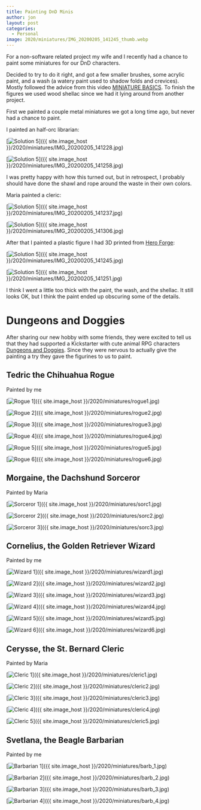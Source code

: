 ```yaml
---
title: Painting DnD Minis
author: jon
layout: post
categories:
  - Personal
image: 2020/miniatures/IMG_20200205_141245_thumb.webp
---
```


For a non-software related project my wife and I recently had a chance to paint some miniatures for our DnD characters.

Decided to try to do it right, and got a few smaller brushes, some acrylic paint, and a wash (a watery paint used to shadow folds and crevices). Mostly followed the advice from this video [MINIATURE BASICS](https://www.youtube.com/watch?v=hSp54e6_FFc). To finish the figures we used wood shellac since we had it lying around from another project.

First we painted a couple metal miniatures we got a long time ago, but never had a chance to paint.

I painted an half-orc librarian:

[<img class="aligncenter wp-image-373 size-medium" src="{{ site.image_host }}/2020/miniatures/IMG_20200205_141228.webp" alt="Solution 5">]({{ site.image_host }}/2020/miniatures/IMG_20200205_141228.jpg)

[<img class="aligncenter wp-image-373 size-medium" src="{{ site.image_host }}/2020/miniatures/IMG_20200205_141258.webp" alt="Solution 5">]({{ site.image_host }}/2020/miniatures/IMG_20200205_141258.jpg)

I was pretty happy with how this turned out, but in retrospect, I probably should have done the shawl and rope around the waste in their own colors.

Maria painted a cleric:

[<img class="aligncenter wp-image-373 size-medium" src="{{ site.image_host }}/2020/miniatures/IMG_20200205_141237.webp" alt="Solution 5">]({{ site.image_host }}/2020/miniatures/IMG_20200205_141237.jpg)

[<img class="aligncenter wp-image-373 size-medium" src="{{ site.image_host }}/2020/miniatures/IMG_20200205_141306.webp" alt="Solution 5">]({{ site.image_host }}/2020/miniatures/IMG_20200205_141306.jpg)

After that I painted a plastic figure I had 3D printed from [Hero Forge](https://www.heroforge.com/):

[<img class="aligncenter wp-image-373 size-medium" src="{{ site.image_host }}/2020/miniatures/IMG_20200205_141245.webp" alt="Solution 5">]({{ site.image_host }}/2020/miniatures/IMG_20200205_141245.jpg)

[<img class="aligncenter wp-image-373 size-medium" src="{{ site.image_host }}/2020/miniatures/IMG_20200205_141251.webp" alt="Solution 5">]({{ site.image_host }}/2020/miniatures/IMG_20200205_141251.jpg)

I think I went a little too thick with the paint, the wash, and the shellac. It still looks OK, but I think the paint ended up obscuring some of the details.

# Dungeons and Doggies

After sharing our new hobby with some friends, they were excited to tell us that they had supported a Kickstarter with cute animal RPG characters [Dungeons and Doggies](https://www.kickstarter.com/projects/russrmc/animal-adventures-tales-of-dungeons-and-doggies). Since they were nervous to actually give the painting a try they gave the figurines to us to paint.

## Tedric the Chihuahua Rogue

Painted by me

[<img class="aligncenter wp-image-373 size-medium" src="{{ site.image_host }}/2020/miniatures/rogue1_thumb.webp" alt="Rogue 1">]({{ site.image_host }}/2020/miniatures/rogue1.jpg)

[<img class="aligncenter wp-image-373 size-medium" src="{{ site.image_host }}/2020/miniatures/rogue2_thumb.webp" alt="Rogue 2">]({{ site.image_host }}/2020/miniatures/rogue2.jpg)

[<img class="aligncenter wp-image-373 size-medium" src="{{ site.image_host }}/2020/miniatures/rogue3_thumb.webp" alt="Rogue 3">]({{ site.image_host }}/2020/miniatures/rogue3.jpg)

[<img class="aligncenter wp-image-373 size-medium" src="{{ site.image_host }}/2020/miniatures/rogue4_thumb.webp" alt="Rogue 4">]({{ site.image_host }}/2020/miniatures/rogue4.jpg)

[<img class="aligncenter wp-image-373 size-medium" src="{{ site.image_host }}/2020/miniatures/rogue5_thumb.webp" alt="Rogue 5">]({{ site.image_host }}/2020/miniatures/rogue5.jpg)

[<img class="aligncenter wp-image-373 size-medium" src="{{ site.image_host }}/2020/miniatures/rogue6_thumb.webp" alt="Rogue 6">]({{ site.image_host }}/2020/miniatures/rogue6.jpg)

## Morgaine, the Dachshund Sorceror

Painted by Maria

[<img class="aligncenter wp-image-373 size-medium" src="{{ site.image_host }}/2020/miniatures/sorc1_thumb.webp" alt="Sorceror 1">]({{ site.image_host }}/2020/miniatures/sorc1.jpg)

[<img class="aligncenter wp-image-373 size-medium" src="{{ site.image_host }}/2020/miniatures/sorc2_thumb.webp" alt="Sorceror 2">]({{ site.image_host }}/2020/miniatures/sorc2.jpg)

[<img class="aligncenter wp-image-373 size-medium" src="{{ site.image_host }}/2020/miniatures/sorc3_thumb.webp" alt="Sorceror 3">]({{ site.image_host }}/2020/miniatures/sorc3.jpg)

## Cornelius, the Golden Retriever Wizard

Painted by me

[<img class="aligncenter wp-image-373 size-medium" src="{{ site.image_host }}/2020/miniatures/wizard1_thumb.webp" alt="Wizard 1">]({{ site.image_host }}/2020/miniatures/wizard1.jpg)

[<img class="aligncenter wp-image-373 size-medium" src="{{ site.image_host }}/2020/miniatures/wizard2_thumb.webp" alt="Wizard 2">]({{ site.image_host }}/2020/miniatures/wizard2.jpg)

[<img class="aligncenter wp-image-373 size-medium" src="{{ site.image_host }}/2020/miniatures/wizard3_thumb.webp" alt="Wizard 3">]({{ site.image_host }}/2020/miniatures/wizard3.jpg)

[<img class="aligncenter wp-image-373 size-medium" src="{{ site.image_host }}/2020/miniatures/wizard4_thumb.webp" alt="Wizard 4">]({{ site.image_host }}/2020/miniatures/wizard4.jpg)

[<img class="aligncenter wp-image-373 size-medium" src="{{ site.image_host }}/2020/miniatures/wizard5_thumb.webp" alt="Wizard 5">]({{ site.image_host }}/2020/miniatures/wizard5.jpg)

[<img class="aligncenter wp-image-373 size-medium" src="{{ site.image_host }}/2020/miniatures/wizard6_thumb.webp" alt="Wizard 6">]({{ site.image_host }}/2020/miniatures/wizard6.jpg)

## Cerysse, the St. Bernard Cleric

Painted by Maria

[<img class="aligncenter wp-image-373 size-medium" src="{{ site.image_host }}/2020/miniatures/cleric1_thumb.webp" alt="Cleric 1">]({{ site.image_host }}/2020/miniatures/cleric1.jpg)

[<img class="aligncenter wp-image-373 size-medium" src="{{ site.image_host }}/2020/miniatures/cleric2_thumb.webp" alt="Cleric 2">]({{ site.image_host }}/2020/miniatures/cleric2.jpg)

[<img class="aligncenter wp-image-373 size-medium" src="{{ site.image_host }}/2020/miniatures/cleric3_thumb.webp" alt="Cleric 3">]({{ site.image_host }}/2020/miniatures/cleric3.jpg)

[<img class="aligncenter wp-image-373 size-medium" src="{{ site.image_host }}/2020/miniatures/cleric4_thumb.webp" alt="Cleric 4">]({{ site.image_host }}/2020/miniatures/cleric4.jpg)

[<img class="aligncenter wp-image-373 size-medium" src="{{ site.image_host }}/2020/miniatures/cleric5_thumb.webp" alt="Cleric 5">]({{ site.image_host }}/2020/miniatures/cleric5.jpg)

## Svetlana, the Beagle Barbarian

Painted by me

[<img class="aligncenter wp-image-373 size-medium" src="{{ site.image_host }}/2020/miniatures/barb_1_thumb.webp" alt="Barbarian 1">]({{ site.image_host }}/2020/miniatures/barb_1.jpg)

[<img class="aligncenter wp-image-373 size-medium" src="{{ site.image_host }}/2020/miniatures/barb_2_thumb.webp" alt="Barbarian 2">]({{ site.image_host }}/2020/miniatures/barb_2.jpg)

[<img class="aligncenter wp-image-373 size-medium" src="{{ site.image_host }}/2020/miniatures/barb_3_thumb.webp" alt="Barbarian 3">]({{ site.image_host }}/2020/miniatures/barb_3.jpg)

[<img class="aligncenter wp-image-373 size-medium" src="{{ site.image_host }}/2020/miniatures/barb_4_thumb.webp" alt="Barbarian 4">]({{ site.image_host }}/2020/miniatures/barb_4.jpg)

